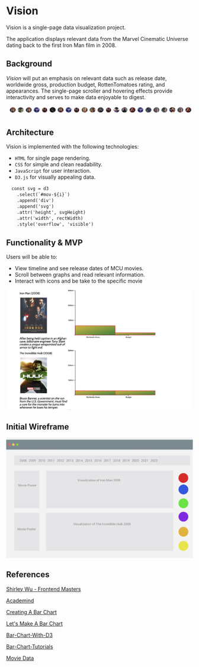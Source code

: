 # Vision

Vision is a single-page data visualization project.

The application displays relevant data from the Marvel Cinematic Universe dating back to the first Iron Man film in 2008.

## Background

_Vision_ will put an emphasis on relevant data such as release date, worldwide gross, production budget, RottenTomatoes rating, and appearances. The single-page scroller and hovering effects provide interactivity and serves to make data enjoyable to digest.

![Nav](production_img/icon_nav.png)

## Architecture

Vision is implemented with the following technologies:

- `HTML` for single page rendering.
- `CSS` for simple and clean readability.
- `JavaScript` for user interaction.
- `D3.js` for visually appealing data.

```
  const svg = d3
    .select(`#mov-${i}`)
    .append('div')
    .append('svg')
    .attr('height', svgHeight)
    .attr('width', rectWidth)
    .style('overflow', 'visible')
```

## Functionality & MVP

Users will be able to:

- View timeline and see release dates of MCU movies.
- Scroll between graphs and read relevant information.
- Interact with icons and be take to the specific movie

![Example Data](production_img/example_data.png)

## Initial Wireframe

![Initial_Wireframe](production_img/initial_wireframe.png)

## References

[Shirley Wu - Frontend Masters](https://frontendmasters.com/courses/d3/)

[Academind](https://www.youtube.com/playlist?list=PL55RiY5tL51r1NlkJLzVhui1S480gnuNG)

[Creating A Bar Chart](https://codeburst.io/how-i-created-a-bar-chart-using-d3-js-data-visualization-library-7a1f1ee296e5)

[Let's Make A Bar Chart](https://observablehq.com/@d3/lets-make-a-bar-chart)

[Bar-Chart-With-D3](https://www.htmlgoodies.com/beyond/javascript/generate-a-bar-chart-with-d3.js.html)

[Bar-Chart-Tutorials](https://www.youtube.com/watch?v=BDpBAFvdjYo)

[Movie Data](boxofficemojo.com)
